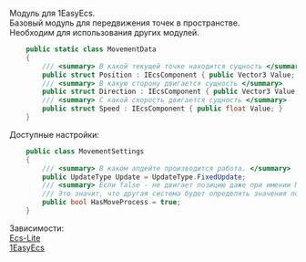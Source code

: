 Модуль для 1EasyEcs.   
Базовый модуль для передвижения точек в пространстве.   
Необходим для использования других модулей.   

```csharp
    public static class MovementData
    {
        /// <summary> В какой текущей точке находится сущность </summary>
        public struct Position : IEcsComponent { public Vector3 Value; }
        /// <summary> В какую сторону двигается сущность </summary>
        public struct Direction : IEcsComponent { public Vector3 Value; }
        /// <summary> С какой скорость двигается сущность </summary>
        public struct Speed : IEcsComponent { public float Value; }
    }
```

Доступные настройки:

```csharp
    public class MovementSettings
    {
        /// <summary> В каком апдейте производится работа. </summary>
        public UpdateType Update = UpdateType.FixedUpdate;
        /// <summary> Если false - не двигает позицию даже при имении Movement.Direction.
        /// Это значит, что другая система будет определять значения позиции. </summary>
        public bool HasMoveProcess = true;
    }
```

Зависимости:  
[Ecs-Lite](https://github.com/Leopotam/ecslite.git)  
[1EasyEcs](https://github.com/exerussus/1EasyEcs.git)   
